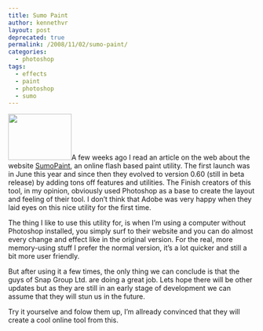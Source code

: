 ```yaml
---
title: Sumo Paint
author: kennethvr
layout: post
deprecated: true
permalink: /2008/11/02/sumo-paint/
categories:
  - photoshop
tags:
  - effects
  - paint
  - photoshop
  - sumo
---
```

[<img class="alignright size-full wp-image-223" style="border: 0pt none;" title="sumo paint" src="http://www.devexp.eu/wp-content/uploads/2008/11/images.jpeg" alt="" width="129" height="94" />][1]A few weeks ago I read an article on the web about the website <a href=" http://www.sumopaint.com/" target="_blank">SumoPaint</a>, an online flash based paint utility. The first launch was in June this year and since then they evolved to version 0.60 (still in beta release) by adding tons off features and utilities. The Finish creators of this tool, in my opinion, obviously used Photoshop as a base to create the layout and feeling of their tool. I don&#8217;t think that Adobe was very happy when they laid eyes on this nice utility for the first time.

The thing I like to use this utility for, is when I&#8217;m using a computer without Photoshop installed, you simply surf to their website and you can do almost every change and effect like in the original version. For the real, more memory-using stuff I prefer the normal version, it&#8217;s a lot quicker and still a bit more user friendly.

But after using it a few times, the only thing we can conclude is that the guys of Snap Group Ltd. are doing a great job. Lets hope there will be other updates but as they are still in an early stage of development we can assume that they will stun us in the future.

Try it yourselve and folow them up, I&#8217;m allready convinced that they will create a cool online tool from this.

 [1]: www.sumopaint.com